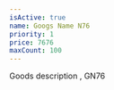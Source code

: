 ```yaml
---
isActive: true
name: Googs Name N76
priority: 1
price: 7676
maxCount: 100
---
```


Goods description , GN76